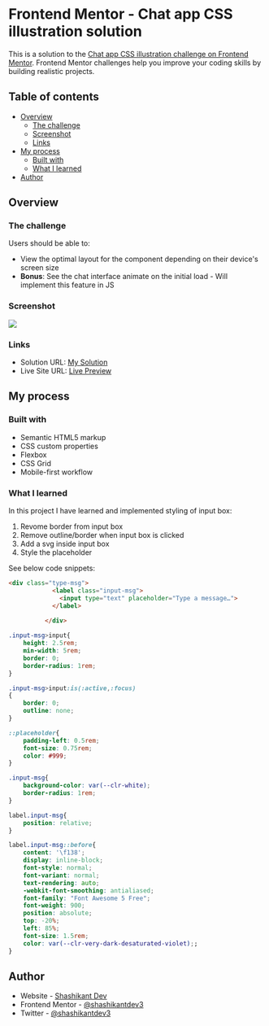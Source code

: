 # Frontend Mentor - Chat app CSS illustration solution

This is a solution to the [Chat app CSS illustration challenge on Frontend Mentor](https://www.frontendmentor.io/challenges/chat-app-css-illustration-O5auMkFqY). Frontend Mentor challenges help you improve your coding skills by building realistic projects. 

## Table of contents

- [Overview](#overview)
  - [The challenge](#the-challenge)
  - [Screenshot](#screenshot)
  - [Links](#links)
- [My process](#my-process)
  - [Built with](#built-with)
  - [What I learned](#what-i-learned)
- [Author](#author)

## Overview

### The challenge

Users should be able to:

- View the optimal layout for the component depending on their device's screen size
- **Bonus**: See the chat interface animate on the initial load - Will implement this feature in JS

### Screenshot

![](./screenshot.jpg)


### Links

- Solution URL: [My Solution](https://github.com/shashikantdev3/FrontendMentor-chat-app-css-illustration-master)
- Live Site URL: [Live Preview](https://shashikantdev3.github.io/FrontendMentor-chat-app-css-illustration-master/)

## My process

### Built with

- Semantic HTML5 markup
- CSS custom properties
- Flexbox
- CSS Grid
- Mobile-first workflow

### What I learned

In this project I have learned and implemented styling of input box:

1. Revome border from input box
2. Remove outline/border when input box is clicked
3. Add a svg inside input box
4. Style the placeholder

See below code snippets:

```html
<div class="type-msg">
            <label class="input-msg">
              <input type="text" placeholder="Type a message…">
            </label>
            
          </div>
```
```css
.input-msg>input{
    height: 2.5rem;
    min-width: 5rem;
    border: 0;
    border-radius: 1rem;
}

.input-msg>input:is(:active,:focus)
{
    border: 0;
    outline: none;
}

::placeholder{
    padding-left: 0.5rem;
    font-size: 0.75rem;
    color: #999;
}

.input-msg{
    background-color: var(--clr-white);
    border-radius: 1rem;
}

label.input-msg{
    position: relative;
}

label.input-msg::before{
    content: '\f138';
    display: inline-block;
    font-style: normal;
    font-variant: normal;
    text-rendering: auto;
    -webkit-font-smoothing: antialiased;
    font-family: "Font Awesome 5 Free"; 
    font-weight: 900; 
    position: absolute;
    top: -20%;
    left: 85%;
    font-size: 1.5rem;
    color: var(--clr-very-dark-desaturated-violet);;
}
```


## Author

- Website - [Shashikant Dev](https://www.your-site.com)
- Frontend Mentor - [@shashikantdev3](https://www.frontendmentor.io/profile/shashikantdev3)
- Twitter - [@shashikantdev3](https://www.twitter.com/shashikantdev3)


